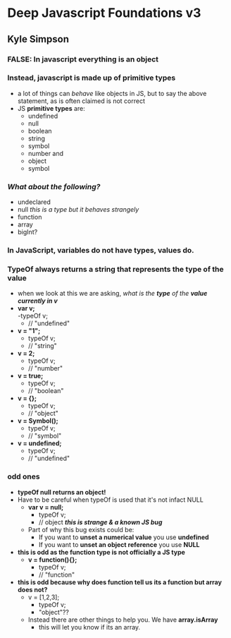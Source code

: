 # Deep Javascript Foundations v3
## Kyle Simpson

### FALSE: In javascript everything is an object

### Instead, javascript is made up of primitive types
- a lot of things can *behave* like objects in JS, but to say the above statement, as is often claimed is not correct
- JS **primitive types** are:
    - undefined
    - null
    - boolean
    - string
    - symbol 
    - number and
    - object
    - symbol
    
### *What about the following?*
- undeclared
- null *this is a type but it behaves strangely*
- function
- array
- bigInt?

### In JavaScript, variables do not have types, values do.

### **TypeOf** always returns a string that represents the type of the value
- when we look at this we are asking, *what is the **type** of the **value currently in v***
- **var v;**  
    -typeOf v;
    - // "undefined"
- **v = "1";**
    - typeOf v;
    - // "string"
- **v = 2;**
    - typeOf v;
    - // "number"
- **v = true;**
    - typeOf v;
    - // "boolean"
- **v = {};**
    - typeOf v;
    - // "object"
- **v = Symbol();**
    - typeOf v;
    - // "symbol"
- **v = undefined;**
    - typeOf v;
    - // "undefined"

### odd ones
- **typeOf null returns an object!** 
- Have to be careful when typeOf is used that it's not infact NULL
    - **var v = null;**
        - typeOf v;
        - // object ***this is strange & a known JS bug***
    - Part of why this bug exists could be:
        - If you want to **unset a numerical value** you use **undefined**
        - If you want to **unset an object reference** you use **NULL**
- **this is odd as the function type is not officially a JS type**
    - **v = function(){};**
        - typeOf v;
        - // "function" 
- **this is odd because why does function tell us its a function but array does not?**
    - v = [1,2,3];
        - typeOf v;
        - "object"??
    - Instead there are other things to help you. We have **array.isArray**
        - this will let you know if its an array.



